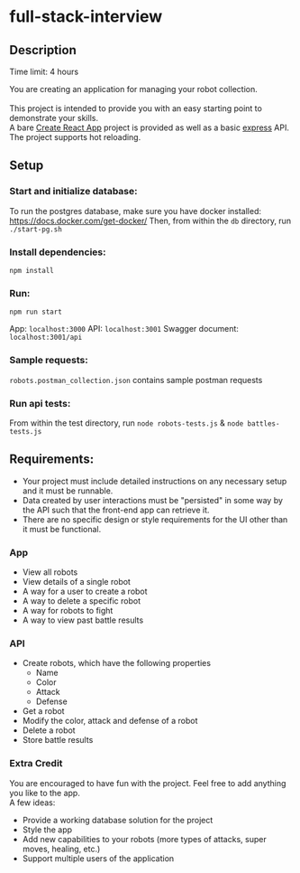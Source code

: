 # full-stack-interview

## Description

Time limit: 4 hours

You are creating an application for managing your robot collection.<br/><br/>
This project is intended to provide you with an easy starting point to demonstrate your skills.<br/>
A bare [Create React App](https://github.com/facebook/create-react-app) project is provided as well as a basic [express](https://expressjs.com/) API.<br/>
The project supports hot reloading.

## Setup

### Start and initialize database:

To run the postgres database, make sure you have docker installed: https://docs.docker.com/get-docker/
Then, from within the `db` directory, run `./start-pg.sh`

### Install dependencies:

`npm install`

### Run:

`npm run start`

App: `localhost:3000`
API: `localhost:3001`
Swagger document: `localhost:3001/api`

### Sample requests:

`robots.postman_collection.json` contains sample postman requests

### Run api tests:

From within the test directory, run `node robots-tests.js` & `node battles-tests.js`

## Requirements:

- Your project must include detailed instructions on any necessary setup and it must be runnable.
- Data created by user interactions must be "persisted" in some way by the API such that the front-end app can retrieve it.
- There are no specific design or style requirements for the UI other than it must be functional.

### App

- View all robots
- View details of a single robot
- A way for a user to create a robot
- A way to delete a specific robot
- A way for robots to fight
- A way to view past battle results

### API

- Create robots, which have the following properties
  - Name
  - Color
  - Attack
  - Defense
- Get a robot
- Modify the color, attack and defense of a robot
- Delete a robot
- Store battle results

### Extra Credit

You are encouraged to have fun with the project. Feel free to add anything you like to the app.<br/>
A few ideas:<br/>

- Provide a working database solution for the project
- Style the app
- Add new capabilities to your robots (more types of attacks, super moves, healing, etc.)
- Support multiple users of the application
